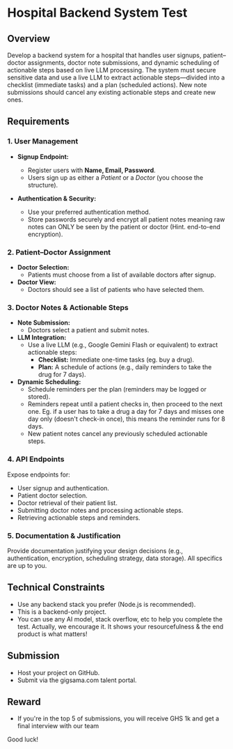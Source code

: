 # Hospital Backend System Test

## Overview
Develop a backend system for a hospital that handles user signups, patient–doctor assignments, doctor note submissions, and dynamic scheduling of actionable steps based on live LLM processing. The system must secure sensitive data and use a live LLM to extract actionable steps—divided into a checklist (immediate tasks) and a plan (scheduled actions). New note submissions should cancel any existing actionable steps and create new ones.

## Requirements

### 1. User Management
- **Signup Endpoint:**  
  - Register users with **Name, Email, Password**.
  - Users sign up as either a *Patient* or a *Doctor* (you choose the structure).

- **Authentication & Security:**  
  - Use your preferred authentication method.
  - Store passwords securely and encrypt all patient notes meaning raw notes can ONLY be seen by the patient or doctor (Hint. end-to-end encryption).

### 2. Patient–Doctor Assignment
- **Doctor Selection:**  
  - Patients must choose from a list of available doctors after signup.
- **Doctor View:**  
  - Doctors should see a list of patients who have selected them.

### 3. Doctor Notes & Actionable Steps
- **Note Submission:**  
  - Doctors select a patient and submit notes.
- **LLM Integration:**  
  - Use a live LLM (e.g., Google Gemini Flash or equivalent) to extract actionable steps:
    - **Checklist:** Immediate one-time tasks (eg. buy a drug).
    - **Plan:** A schedule of actions (e.g., daily reminders to take the drug for 7 days).
- **Dynamic Scheduling:**  
  - Schedule reminders per the plan (reminders may be logged or stored).
  - Reminders repeat until a patient checks in, then proceed to the next one. Eg. if a user has to take a drug a day for 7 days and misses one day only (doesn't check-in once), this means the reminder runs for 8 days. 
  - New patient notes cancel any previously scheduled actionable steps.

### 4. API Endpoints
Expose endpoints for:
- User signup and authentication.
- Patient doctor selection.
- Doctor retrieval of their patient list.
- Submitting doctor notes and processing actionable steps.
- Retrieving actionable steps and reminders.

### 5. Documentation & Justification
Provide documentation justifying your design decisions (e.g., authentication, encryption, scheduling strategy, data storage). All specifics are up to you.

## Technical Constraints
- Use any backend stack you prefer (Node.js is recommended).
- This is a backend-only project.
- You can use any AI model, stack overflow, etc to help you complete the test. Actually, we encourage it. It shows your resourcefulness & the end product is what matters!

## Submission
- Host your project on GitHub.
- Submit via the gigsama.com talent portal.

## Reward
- If you're in the top 5 of submissions, you will receive GHS 1k and get a final interview with our team

Good luck!
